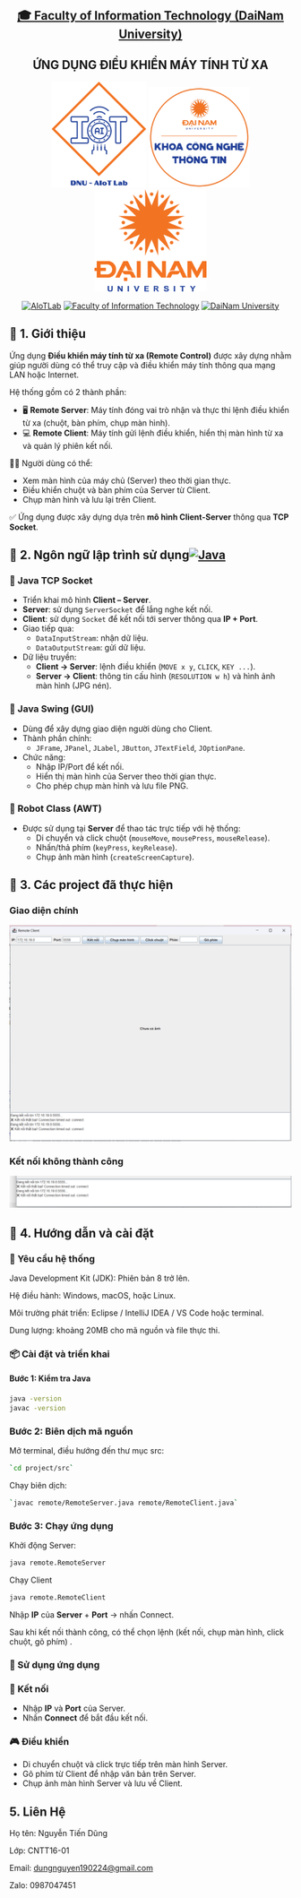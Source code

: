 <h2 align="center">
  <a href="https://dainam.edu.vn/vi/khoa-cong-nghe-thong-tin">
  🎓 Faculty of Information Technology (DaiNam University)
  </a>
</h2>

<h2 align="center">
  ỨNG DỤNG ĐIỀU KHIỂN MÁY TÍNH TỪ XA
</h2>

<div align="center">
  <p align="center">
    <img src="doc/aiotlab_logo.png" alt="AIoTLab Logo" width="170"/>
    <img src="doc/fitdnu_logo.png" alt="FIT DNU Logo" width="180"/>
    <img src="doc/dnu_logo.png" alt="DaiNam University Logo" width="200"/>
  </p>

  [![AIoTLab](https://img.shields.io/badge/AIoTLab-green?style=for-the-badge)](https://www.facebook.com/DNUAIoTLab)
  [![Faculty of Information Technology](https://img.shields.io/badge/Faculty%20of%20Information%20Technology-blue?style=for-the-badge)](https://dainam.edu.vn/vi/khoa-cong-nghe-thong-tin)
  [![DaiNam University](https://img.shields.io/badge/DaiNam%20University-orange?style=for-the-badge)](https://dainam.edu.vn)
</div>



## 📖 1. Giới thiệu

Ứng dụng **Điều khiển máy tính từ xa (Remote Control)** được xây dựng nhằm giúp người dùng có thể truy cập và điều khiển máy tính thông qua mạng LAN hoặc Internet.  

Hệ thống gồm có 2 thành phần:

- 🖥️ **Remote Server**: Máy tính đóng vai trò nhận và thực thi lệnh điều khiển từ xa (chuột, bàn phím, chụp màn hình).  
- 💻 **Remote Client**: Máy tính gửi lệnh điều khiển, hiển thị màn hình từ xa và quản lý phiên kết nối.  

👨‍💻 Người dùng có thể:
- Xem màn hình của máy chủ (Server) theo thời gian thực.
- Điều khiển chuột và bàn phím của Server từ Client.
- Chụp màn hình và lưu lại trên Client.  

✅ Ứng dụng được xây dựng dựa trên **mô hình Client-Server** thông qua **TCP Socket**.  



## 🔧 2. Ngôn ngữ lập trình sử dụng[![Java](https://img.shields.io/badge/Java-007396?style=for-the-badge&logo=java&logoColor=white)](https://www.java.com/)

### 🔹 Java TCP Socket
- Triển khai mô hình **Client – Server**.
- **Server**: sử dụng `ServerSocket` để lắng nghe kết nối.  
- **Client**: sử dụng `Socket` để kết nối tới server thông qua **IP + Port**.  
- Giao tiếp qua:
  - `DataInputStream`: nhận dữ liệu.
  - `DataOutputStream`: gửi dữ liệu.
- Dữ liệu truyền:
  - **Client → Server**: lệnh điều khiển (`MOVE x y`, `CLICK`, `KEY ...`).
  - **Server → Client**: thông tin cấu hình (`RESOLUTION w h`) và hình ảnh màn hình (JPG nén).

### 🔹 Java Swing (GUI)
- Dùng để xây dựng giao diện người dùng cho Client.
- Thành phần chính:
  - `JFrame`, `JPanel`, `JLabel`, `JButton`, `JTextField`, `JOptionPane`.
- Chức năng:
  - Nhập IP/Port để kết nối.
  - Hiển thị màn hình của Server theo thời gian thực.
  - Cho phép chụp màn hình và lưu file PNG.

### 🔹 Robot Class (AWT)
- Được sử dụng tại **Server** để thao tác trực tiếp với hệ thống:
  - Di chuyển và click chuột (`mouseMove`, `mousePress`, `mouseRelease`).
  - Nhấn/thả phím (`keyPress`, `keyRelease`).
  - Chụp ảnh màn hình (`createScreenCapture`).


## 🚀 3. Các project đã thực hiện

 ### Giao diện chính
![Giao diện](./giaodien.png)

### Kết nối không thành công
![Kết nối](./ketnoi.png)


## 📝 4. Hướng dẫn và cài đặt 

### 🔧 Yêu cầu hệ thống

Java Development Kit (JDK): Phiên bản 8 trở lên.

Hệ điều hành: Windows, macOS, hoặc Linux.

Môi trường phát triển: Eclipse / IntelliJ IDEA / VS Code hoặc terminal.

Dung lượng: khoảng 20MB cho mã nguồn và file thực thi.


### 📦 Cài đặt và triển khai
#### Bước 1: Kiểm tra Java
```bash
java -version
javac -version
```

### Bước 2: Biên dịch mã nguồn

Mở terminal, điều hướng đến thư mục src:
```bash
`cd project/src`
```
Chạy biên dịch:
``` bash
`javac remote/RemoteServer.java remote/RemoteClient.java`
```

### Bước 3: Chạy ứng dụng

Khởi động Server:
``` bash
java remote.RemoteServer
```

Chạy Client
```bash
java remote.RemoteClient
```
Nhập **IP** của **Server** + **Port** → nhấn Connect.

Sau khi kết nối thành công, có thể chọn lệnh (kết nối, chụp màn hình, click chuột, gõ phím)
.

### 🚀 Sử dụng ứng dụng
### 🔗 Kết nối
- Nhập **IP** và **Port** của Server.
- Nhấn **Connect** để bắt đầu kết nối.

### 🎮 Điều khiển
- Di chuyển chuột và click trực tiếp trên màn hình Server.
- Gõ phím từ Client để nhập văn bản trên Server.
- Chụp ảnh màn hình Server và lưu về Client.

## 5. Liên Hệ
Họ tên: Nguyễn Tiến Dũng

Lớp: CNTT16-01

Email: dungnguyen190224@gmail.com

Zalo: 0987047451



